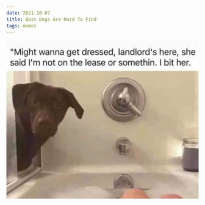 ```yaml
---
date: 2021-10-07
title: Boss Dogs Are Hard To Find
tags: memes
---
```


![dogbath](https://raw.githubusercontent.com/muneer78/muneer78.github.io/master/images/dogbath.jpg)